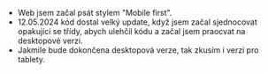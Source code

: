 - Web jsem začal psát stylem "Mobile first".
- 12.05.2024 kód dostal velký update, když jsem začal sjednocovat opakující se třídy, abych ulehčil kódu a začal jsem praocvat na desktopové verzi.
- Jakmile bude dokončena desktopová verze, tak zkusím i verzi pro tablety.

